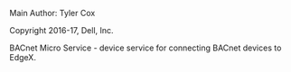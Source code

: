 Main Author:  Tyler Cox

Copyright 2016-17, Dell, Inc.

BACnet Micro Service - device service for connecting BACnet devices to EdgeX.

